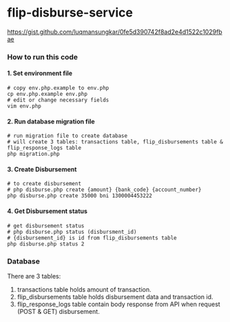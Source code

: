 # flip-disburse-service
https://gist.github.com/luqmansungkar/0fe5d390742f8ad2e4d1522c1029fbae

### How to run this code

#### 1. Set environment file
```
# copy env.php.example to env.php
cp env.php.example env.php
# edit or change necessary fields
vim env.php
```

#### 2. Run database migration file
```
# run migration file to create database
# will create 3 tables: transactions table, flip_disbursements table & flip_response_logs table
php migration.php
```

#### 3. Create Disbursement
```
# to create disbursement
# php disburse.php create {amount} {bank_code} {account_number}
php disburse.php create 35000 bni 1300004453222
```

#### 4. Get Disbursement status
```
# get disbursement status
# php disburse.php status (disbursment_id)
# {disbursement_id} is id from flip_disbursements table
php disburse.php status 2
```

### Database
There are 3 tables:
1. transactions table holds amount of transaction.
2. flip_disbursements table holds disbursement data and transaction id.
3. flip_response_logs table contain body response from API when request (POST & GET) disbursement.